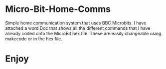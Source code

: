 # Micro-Bit-Home-Comms
Simple home communication system that uses BBC Microbits. I have attached a word Doc that shows all the different commands that I have already coded onto the MicroBit hex file. These are easily changeable using makecode or in the hex file.
# Enjoy

